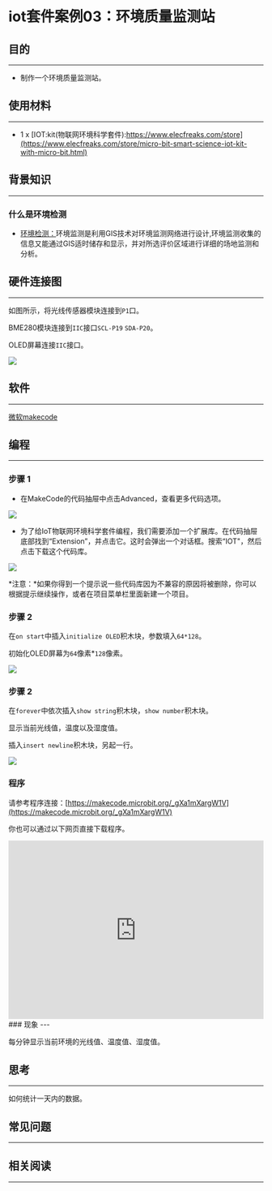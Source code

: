 # iot套件案例03：环境质量监测站

## 目的
---

- 制作一个环境质量监测站。

## 使用材料
---
- 1 x [IOT:kit(物联网环境科学套件):https://www.elecfreaks.com/store](https://www.elecfreaks.com/store/micro-bit-smart-science-iot-kit-with-micro-bit.html)

## 背景知识
---
### 什么是环境检测

- [环境检测：]()环境监测是利用GIS技术对环境监测网络进行设计,环境监测收集的信息又能通过GIS适时储存和显示，并对所选评价区域进行详细的场地监测和分析。

## 硬件连接图
---

如图所示，将光线传感器模块连接到`P1`口。

BME280模块连接到`IIC`接口`SCL-P19` `SDA-P20`。

OLED屏幕连接`IIC`接口。 

![](https://raw.githubusercontent.com/elecfreaks/learn-cn/master/microbitKit/iot_kit/images/case_03_01.png)

## 软件
---

[微软makecode](https://makecode.microbit.org/#)

## 编程
---

### 步骤 1
- 在MakeCode的代码抽屉中点击Advanced，查看更多代码选项。

![](https://raw.githubusercontent.com/elecfreaks/learn-cn/master/microbitKit/iot_kit/images/iot_bit_11.jpg)

- 为了给IoT物联网环境科学套件编程，我们需要添加一个扩展库。在代码抽屉底部找到“Extension”，并点击它。这时会弹出一个对话框。搜索“IOT"，然后点击下载这个代码库。

![](https://raw.githubusercontent.com/elecfreaks/learn-cn/master/microbitKit/iot_kit/images/iot_bit_12.jpg)

*注意：*如果你得到一个提示说一些代码库因为不兼容的原因将被删除，你可以根据提示继续操作，或者在项目菜单栏里面新建一个项目。

### 步骤 2

在`on start`中插入`initialize OLED`积木块，参数填入`64*128`。

初始化OLED屏幕为`64`像素*`128`像素。

![](https://raw.githubusercontent.com/elecfreaks/learn-cn/master/microbitKit/iot_kit/images/case_03_02.png)

### 步骤 2

在`forever`中依次插入`show string`积木块，`show number`积木块。

显示当前光线值，温度以及湿度值。

插入`insert newline`积木块，另起一行。

![](https://raw.githubusercontent.com/elecfreaks/learn-cn/master/microbitKit/iot_kit/images/case_03_03.png)

### 程序

请参考程序连接：[https://makecode.microbit.org/_gXa1mXargW1V](https://makecode.microbit.org/_gXa1mXargW1V)

你也可以通过以下网页直接下载程序。

<div style="position:relative;height:0;padding-bottom:70%;overflow:hidden;"><iframe style="position:absolute;top:0;left:0;width:100%;height:100%;" src="https://makecode.microbit.org/#pub:_gXa1mXargW1V" frameborder="0" sandbox="allow-popups allow-forms allow-scripts allow-same-origin"></iframe></div>  
### 现象
---

每分钟显示当前环境的光线值、温度值、湿度值。

## 思考
---

如何统计一天内的数据。

## 常见问题
---

## 相关阅读  
---
